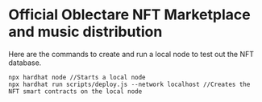 # Official Oblectare NFT Marketplace and music distribution

Here are the commands to create and run a local node to test out the NFT database.

```shell
npx hardhat node //Starts a local node
npx hardhat run scripts/deploy.js --network localhost //Creates the NFT smart contracts on the local node
```
